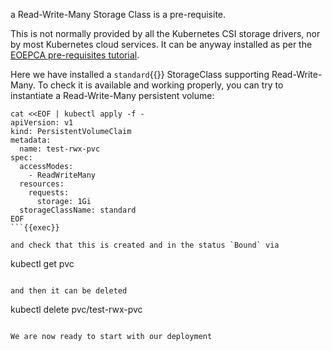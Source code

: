 a Read-Write-Many Storage Class is a pre-requisite.

This is not normally provided by all the Kubernetes CSI storage drivers, nor by most Kubernetes cloud services. It can be anyway installed as per the [EOEPCA pre-requisites tutorial](../../prerequisites).

Here we have installed a `standard`{{}} StorageClass supporting Read-Write-Many. To check it is available and working properly, you can try to instantiate a Read-Write-Many persistent volume:

```
cat <<EOF | kubectl apply -f -
apiVersion: v1
kind: PersistentVolumeClaim
metadata:
  name: test-rwx-pvc
spec:
  accessModes:
    - ReadWriteMany
  resources:
    requests:
      storage: 1Gi
  storageClassName: standard
EOF
```{{exec}}

and check that this is created and in the status `Bound` via

```
kubectl get pvc
```{{exec}}

and then it can be deleted

```
kubectl delete pvc/test-rwx-pvc
```{{exec}}

We are now ready to start with our deployment
